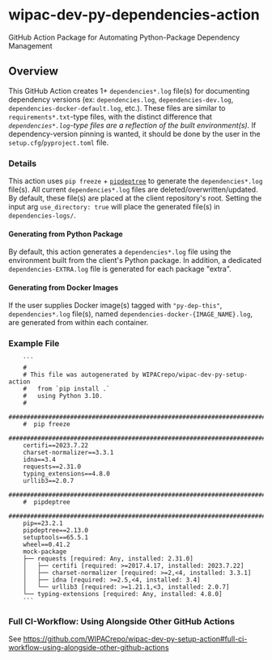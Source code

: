 # wipac-dev-py-dependencies-action

GitHub Action Package for Automating Python-Package Dependency Management

## Overview

This GitHub Action creates 1+ `dependencies*.log` file(s) for documenting dependency versions (ex: `dependencies.log`, `dependencies-dev.log`, `dependencies-docker-default.log`, etc.). These files are similar to `requirements*.txt`-type files, with the distinct difference that *`dependencies*.log`-type files are a reflection of the built environment(s).* If dependency-version pinning is wanted, it should be done by the user in the `setup.cfg`/`pyproject.toml` file.

### Details

This action uses `pip freeze` + [`pipdeptree`](https://pypi.org/project/pipdeptree/) to generate the `dependencies*.log` file(s). All current `dependencies*.log` files are deleted/overwritten/updated. By default, these file(s) are placed at the client repository's root. Setting the input arg `use_directory: true` will place the generated file(s) in `dependencies-logs/`.

#### Generating from Python Package

By default, this action generates a `dependencies*.log` file using the environment built from the client's Python package. In addition, a dedicated `dependencies-EXTRA.log` file is generated for each package "extra".

#### Generating from Docker Images

If the user supplies Docker image(s) tagged with `"py-dep-this"`, `dependencies*.log` file(s), named `dependencies-docker-{IMAGE_NAME}.log`, are generated from within each container.

### Example File

        ```
        #
        # This file was autogenerated by WIPACrepo/wipac-dev-py-setup-action
        #   from `pip install .`
        #   using Python 3.10.
        #
        ########################################################################
        #  pip freeze
        ########################################################################
        certifi==2023.7.22
        charset-normalizer==3.3.1
        idna==3.4
        requests==2.31.0
        typing_extensions==4.8.0
        urllib3==2.0.7
        ########################################################################
        #  pipdeptree
        ########################################################################
        pip==23.2.1
        pipdeptree==2.13.0
        setuptools==65.5.1
        wheel==0.41.2
        mock-package
        ├── requests [required: Any, installed: 2.31.0]
        │   ├── certifi [required: >=2017.4.17, installed: 2023.7.22]
        │   ├── charset-normalizer [required: >=2,<4, installed: 3.3.1]
        │   ├── idna [required: >=2.5,<4, installed: 3.4]
        │   └── urllib3 [required: >=1.21.1,<3, installed: 2.0.7]
        └── typing-extensions [required: Any, installed: 4.8.0]
        ```

### Full CI-Workflow: Using Alongside Other GitHub Actions

See https://github.com/WIPACrepo/wipac-dev-py-setup-action#full-ci-workflow-using-alongside-other-github-actions
